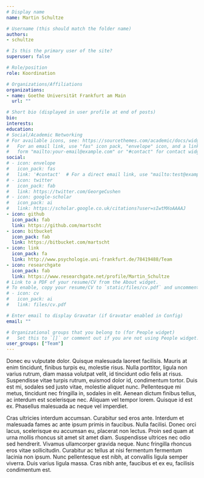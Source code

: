 ```yaml
---
# Display name
name: Martin Schultze

# Username (this should match the folder name)
authors:
- schultze

# Is this the primary user of the site?
superuser: false

# Role/position
role: Koordination

# Organizations/Affiliations
organizations:
- name: Goethe Universität Frankfurt am Main
  url: ""

# Short bio (displayed in user profile at end of posts)
bio:
interests:
education:
# Social/Academic Networking
# For available icons, see: https://sourcethemes.com/academic/docs/widgets/#icons
#   For an email link, use "fas" icon pack, "envelope" icon, and a link in the
#   form "mailto:your-email@example.com" or "#contact" for contact widget.
social:
# - icon: envelope
#   icon_pack: fas
#   link: '#contact'  # For a direct email link, use "mailto:test@example.org".
# - icon: twitter
#   icon_pack: fab
#   link: https://twitter.com/GeorgeCushen
# - icon: google-scholar
#   icon_pack: ai
#   link: https://scholar.google.co.uk/citations?user=sIwtMXoAAAAJ
- icon: github
  icon_pack: fab
  link: https://github.com/martscht
- icon: bitbucket
  icon_pack: fab
  link: https://bitbucket.com/martscht
- icon: link
  icon_pack: fa
  link: http://www.psychologie.uni-frankfurt.de/78419488/Team
- icon: researchgate
  icon_pack: fab
  link: https://www.researchgate.net/profile/Martin_Schultze
# Link to a PDF of your resume/CV from the About widget.
# To enable, copy your resume/CV to `static/files/cv.pdf` and uncomment the lines below.
# - icon: cv
#   icon_pack: ai
#   link: files/cv.pdf

# Enter email to display Gravatar (if Gravatar enabled in Config)
email: ""

# Organizational groups that you belong to (for People widget)
#   Set this to `[]` or comment out if you are not using People widget.
user_groups: ["Team"]
---
```




Donec eu vulputate dolor. Quisque malesuada laoreet facilisis. Mauris at enim tincidunt, finibus turpis eu, molestie risus. Nulla porttitor, ligula non varius rutrum, diam massa volutpat velit, id tincidunt odio felis at risus. Suspendisse vitae turpis rutrum, euismod dolor id, condimentum tortor. Duis est mi, sodales sed justo vitae, molestie aliquet nunc. Pellentesque mi metus, tincidunt nec fringilla in, sodales in elit. Aenean dictum finibus tellus, ac interdum est scelerisque nec. Aliquam vel tempor lorem. Quisque id est ex. Phasellus malesuada ac neque vel imperdiet.

Cras ultricies interdum accumsan. Curabitur sed eros ante. Interdum et malesuada fames ac ante ipsum primis in faucibus. Nulla facilisi. Donec orci lacus, scelerisque eu accumsan eu, placerat non lectus. Proin sed quam at urna mollis rhoncus sit amet sit amet diam. Suspendisse ultrices nec odio sed hendrerit. Vivamus ullamcorper gravida neque. Nunc fringilla rhoncus eros vitae sollicitudin. Curabitur ac tellus at nisi fermentum fermentum lacinia non ipsum. Nunc pellentesque est nibh, at convallis ligula semper viverra. Duis varius ligula massa. Cras nibh ante, faucibus et ex eu, facilisis condimentum est.
